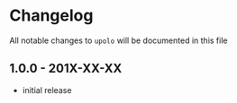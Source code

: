 # Changelog

All notable changes to `upolo` will be documented in this file

## 1.0.0 - 201X-XX-XX

- initial release
